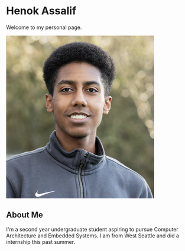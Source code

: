 # Henok Assalif

Welcome to my personal page.

![Henok](Assalif2.PhotoMe.png)

## About Me

I'm a second year undergraduate student aspiring to pursue Computer Architecture and Embedded Systems. I am from West Seattle and
did a internship this past summer.
